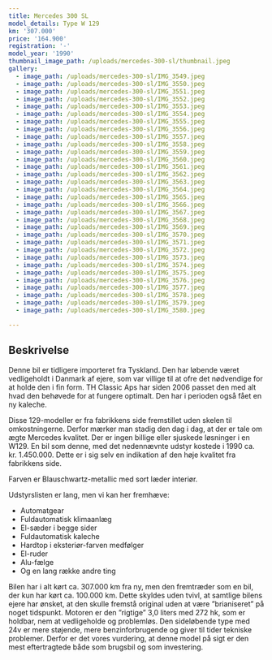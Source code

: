 ```yaml
---
title: Mercedes 300 SL
model_details: Type W 129
km: '307.000'
price: '164.900'
registration: '-'
model_year: '1990'
thumbnail_image_path: /uploads/mercedes-300-sl/thumbnail.jpeg
gallery:
  - image_path: /uploads/mercedes-300-sl/IMG_3549.jpeg
  - image_path: /uploads/mercedes-300-sl/IMG_3550.jpeg
  - image_path: /uploads/mercedes-300-sl/IMG_3551.jpeg
  - image_path: /uploads/mercedes-300-sl/IMG_3552.jpeg
  - image_path: /uploads/mercedes-300-sl/IMG_3553.jpeg
  - image_path: /uploads/mercedes-300-sl/IMG_3554.jpeg
  - image_path: /uploads/mercedes-300-sl/IMG_3555.jpeg
  - image_path: /uploads/mercedes-300-sl/IMG_3556.jpeg
  - image_path: /uploads/mercedes-300-sl/IMG_3557.jpeg
  - image_path: /uploads/mercedes-300-sl/IMG_3558.jpeg
  - image_path: /uploads/mercedes-300-sl/IMG_3559.jpeg
  - image_path: /uploads/mercedes-300-sl/IMG_3560.jpeg
  - image_path: /uploads/mercedes-300-sl/IMG_3561.jpeg
  - image_path: /uploads/mercedes-300-sl/IMG_3562.jpeg
  - image_path: /uploads/mercedes-300-sl/IMG_3563.jpeg
  - image_path: /uploads/mercedes-300-sl/IMG_3564.jpeg
  - image_path: /uploads/mercedes-300-sl/IMG_3565.jpeg
  - image_path: /uploads/mercedes-300-sl/IMG_3566.jpeg
  - image_path: /uploads/mercedes-300-sl/IMG_3567.jpeg
  - image_path: /uploads/mercedes-300-sl/IMG_3568.jpeg
  - image_path: /uploads/mercedes-300-sl/IMG_3569.jpeg
  - image_path: /uploads/mercedes-300-sl/IMG_3570.jpeg
  - image_path: /uploads/mercedes-300-sl/IMG_3571.jpeg
  - image_path: /uploads/mercedes-300-sl/IMG_3572.jpeg
  - image_path: /uploads/mercedes-300-sl/IMG_3573.jpeg
  - image_path: /uploads/mercedes-300-sl/IMG_3574.jpeg
  - image_path: /uploads/mercedes-300-sl/IMG_3575.jpeg
  - image_path: /uploads/mercedes-300-sl/IMG_3576.jpeg
  - image_path: /uploads/mercedes-300-sl/IMG_3577.jpeg
  - image_path: /uploads/mercedes-300-sl/IMG_3578.jpeg
  - image_path: /uploads/mercedes-300-sl/IMG_3579.jpeg
  - image_path: /uploads/mercedes-300-sl/IMG_3580.jpeg  

---
```


## Beskrivelse

Denne bil er tidligere importeret fra Tyskland. Den har løbende været vedligeholdt i Danmark af ejere, som var villige til at ofre det nødvendige for at holde den i fin form. TH Classic Aps har siden 2006 passet den med alt hvad den behøvede for at fungere optimalt. Den har i perioden også fået en ny kaleche.  

Disse 129-modeller er fra fabrikkens side fremstillet uden skelen til omkostningerne. Derfor mærker man stadig den dag i dag, at der er tale om ægte Mercedes kvalitet. Der er ingen billige eller sjuskede løsninger i en W129. En bil som denne, med det nedennævnte udstyr kostede i 1990 ca. kr. 1.450.000. Dette er i sig selv en indikation af den høje kvalitet fra fabrikkens side. 

Farven er Blauschwartz-metallic med sort læder interiør. 

Udstyrslisten er lang, men vi kan her fremhæve: 

* Automatgear
* Fuldautomatisk klimaanlæg
* El-sæder i begge sider
* Fuldautomatisk kaleche
* Hardtop i eksteriør-farven medfølger
* El-ruder
* Alu-fælge
* Og en lang række andre ting

Bilen har i alt kørt ca. 307.000 km fra ny, men den fremtræder som en bil, der kun har kørt ca. 100.000 km. Dette skyldes uden tvivl, at samtlige bilens ejere har ønsket, at den skulle fremstå original uden at være ”brianiseret” på noget tidspunkt. Motoren er den ”rigtige” 3,0 liters med 272 hk, som er holdbar, nem at vedligeholde og problemløs. Den sideløbende type med 24v er mere støjende, mere benzinforbrugende og giver til tider tekniske problemer. Derfor er det vores vurdering, at denne model på sigt er den mest eftertragtede både som brugsbil og som investering. 

